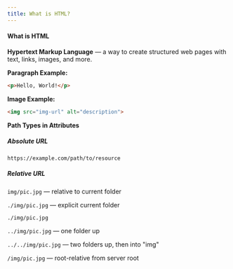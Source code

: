 ```yaml
---
title: What is HTML?
---
```


#### What is HTML

**Hypertext Markup Language** — a way to create structured web pages with text, links, images, and more.

**Paragraph Example:**

```html
<p>Hello, World!</p>
```

**Image Example:**

```html
<img src="img-url" alt="description">
```

**Path Types in Attributes**

##### Absolute URL

`https://example.com/path/to/resource`

##### Relative URL

`img/pic.jpg` — relative to current folder


`./img/pic.jpg` — explicit current folder

`./img/pic.jpg`

`../img/pic.jpg` — one folder up


`../../img/pic.jpg` — two folders up, then into "img"

`/img/pic.jpg` — root-relative from server root
